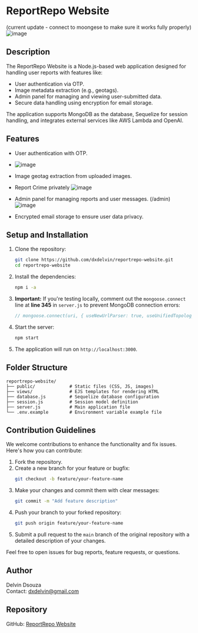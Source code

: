 # ReportRepo Website
(current update - connect to moongese to make sure it works fully properly)
![image](https://github.com/user-attachments/assets/fdd861d9-8e2a-41bc-aadc-d1b63920f954)

## Description
The ReportRepo Website is a Node.js-based web application designed for handling user reports with features like:
- User authentication via OTP.
- Image metadata extraction (e.g., geotags).
- Admin panel for managing and viewing user-submitted data.
- Secure data handling using encryption for email storage.

The application supports MongoDB as the database, Sequelize for session handling, and integrates external services like AWS Lambda and OpenAI.

## Features
- User authentication with OTP.
- ![image](https://github.com/user-attachments/assets/de44351b-51ae-4818-8521-a8210237855d)

- Image geotag extraction from uploaded images.
- Report Crime privately
![image](https://github.com/user-attachments/assets/6ade650a-42eb-4fb4-8f40-43620da28ef0)

- Admin panel for managing reports and user messages. (/admin) 
  ![image](https://github.com/user-attachments/assets/5c3cced7-4a6f-4129-990b-f7daa5de4fe3)

- Encrypted email storage to ensure user data privacy.

## Setup and Installation

1. Clone the repository:
   ```bash
   git clone https://github.com/dxdelvin/reportrepo-website.git
   cd reportrepo-website
   ```

2. Install the dependencies:
   ```bash
   npm i -a
   ```

3. **Important:** If you're testing locally, comment out the `mongoose.connect` line at **line 345** in `server.js` to prevent MongoDB connection errors:
   ```js
   // mongoose.connect(uri, { useNewUrlParser: true, useUnifiedTopology: true });
   ```

4. Start the server:
   ```bash
   npm start
   ```

6. The application will run on `http://localhost:3000`.

## Folder Structure
```
reportrepo-website/
├── public/             # Static files (CSS, JS, images)
├── views/              # EJS templates for rendering HTML
├── database.js         # Sequelize database configuration
├── session.js          # Session model definition
├── server.js           # Main application file
└── .env.example        # Environment variable example file
```

## Contribution Guidelines
We welcome contributions to enhance the functionality and fix issues. Here's how you can contribute:

1. Fork the repository.
2. Create a new branch for your feature or bugfix:
   ```bash
   git checkout -b feature/your-feature-name
   ```
3. Make your changes and commit them with clear messages:
   ```bash
   git commit -m "Add feature description"
   ```
4. Push your branch to your forked repository:
   ```bash
   git push origin feature/your-feature-name
   ```
5. Submit a pull request to the `main` branch of the original repository with a detailed description of your changes.

Feel free to open issues for bug reports, feature requests, or questions.

## Author
Delvin Dsouza  
Contact: [dxdelvin@gmail.com](mailto:dxdelvin@gmail.com)

## Repository
GitHub: [ReportRepo Website](https://github.com/dxdelvin/reportrepo-website)

